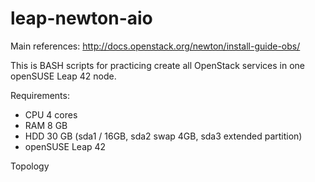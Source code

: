 # leap-newton-aio

Main references: http://docs.openstack.org/newton/install-guide-obs/

This is BASH scripts for practicing create all OpenStack services in one openSUSE Leap 42 node.

Requirements:
* CPU 4 cores
* RAM 8 GB
* HDD 30 GB (sda1 / 16GB, sda2 swap 4GB, sda3 extended partition)
* openSUSE Leap 42

Topology


